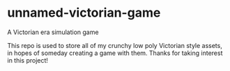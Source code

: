 # unnamed-victorian-game
A Victorian era simulation game

This repo is used to store all of my crunchy low poly Victorian style assets, in hopes of someday creating a game with them. Thanks for taking interest in this project!
